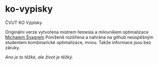 # ko-vypisky
ČVUT KO Výpisky

Originální verze vytvořena mistrem řemesla a milovníkem optimalizace [Michalem Švagrem](https://github.com/Mighantos)
Poníženě rozšířena a nahrána na github neúspěšným studentem kombinarické optimalizace, mnou. Takže informace jsou bez záruky.

*Ano je to těžké, ale život je těžký.*
